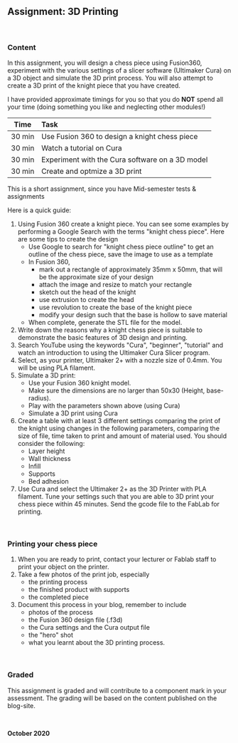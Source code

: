 ## Assignment: 3D Printing

&nbsp;

### Content

In this assignment, you will design a chess piece using Fusion360, experiment with the various settings of a slicer software (Ultimaker Cura) on a 3D object and simulate the 3D print process.  You will also attempt to create a 3D print of the knight piece that you have created.

I have provided approximate timings for you so that you do **NOT** spend all your time (doing something you like and neglecting other modules!)

| Time   | Task |
|--------|:------------------------------------------------|
|30 min  | Use Fusion 360 to design a knight chess piece |
|30 min  | Watch a tutorial on Cura |
|30 min  | Experiment with the Cura software on a 3D model  |
|30 min  | Create and optmize a 3D print |

This is a short assignment, since you have Mid-semester tests & assignments

Here is a quick guide:

1.  Using Fusion 360 create a knight piece.  You can see some examples by performing a Google Search with the terms "knight chess piece".  Here are some tips to create the design
    - Use Google to search for "knight chess piece outline" to get an outline of the chess piece, save the image to use as a template
    - In Fusion 360,
        + mark out a rectangle of approximately 35mm x 50mm, that will be the approximate size of your design
        + attach the image and resize to match your rectangle
        + sketch out the head of the knight 
        + use extrusion to create the head
        + use revolution to create the base of the knight piece
        + modify your design such that the base is hollow to save material
    - When complete, generate the STL file for the model.
2.  Write down the reasons why a knight chess piece is suitable to demonstrate the basic features of 3D design and printing.
3.  Search YouTube using the keywords "Cura", "beginner", "tutorial" and watch an introduction to using the Ultimaker Cura Slicer program.
2.  Select, as your printer, Ultimaker 2+ with a nozzle size of 0.4mm.  You will be using PLA filament.
3.  Simulate a 3D print:
    * Use your Fusion 360 knight model.
    * Make sure the dimensions are no larger than 50x30 (Height, base-radius).
    * Play with the parameters shown above (using Cura)
    * Simulate a 3D print using Cura
4.  Create a table with at least 3 different settings comparing the print of the knight using changes in the following parameters, comparing the size of file, time taken to print and amount of material used.  You should consider the following:
    * Layer height
    * Wall thickness
    * Infill
    * Supports
    * Bed adhesion
5.  Use Cura and select the Ultimaker 2+ as the 3D Printer with PLA filament.  Tune your settings such that you are able to 3D print your chess piece within 45 minutes.  Send the gcode file to the FabLab for printing.

&nbsp;

### Printing your chess piece

1.  When you are ready to print, contact your lecturer or Fablab staff to print your object on the printer.
2.  Take a few photos of the print job, especially
    - the printing process
    - the finished product with supports
    - the completed piece
3.  Document this process in your blog, remember to include
    - photos of the process
    - the Fusion 360 design file (.f3d)
    - the Cura settings and the Cura output file
    - the "hero" shot
    - what you learnt about the 3D printing process.

&nbsp;


### Graded

This assignment is graded and will contribute to a component mark in your assessment.  The grading will be based on the content published on the blog-site.


&nbsp;

**October 2020**
